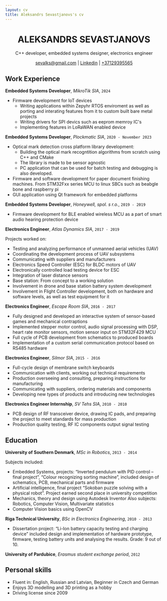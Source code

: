 ```yaml
---
layout: cv
title: Aleksandrs Sevastjanovs's cv
---
```

<div align="center">
  <h1>ALEKSANDRS SEVASTJANOVS</h1>
  <p>C++ developer, embedded systems designer, electronics engineer</p>
</div>

<div id="webaddress", align="center">
<a href="sevalks@gmail.com">sevalks@gmail.com</a>
| <a href="https://www.linkedin.com/in/aleksandrs-sevastjanovs-1b5b6681/">Linkedin</a>
| <a href="+37129395565">+37129395565</a>
</div> 


## Work Experience

__Embedded Systems Developer__,
_MikroTik SIA_,
`2024`

- Firmware development for IoT devices
    - Writing applications within Zepyhr RTOS enviroment as well as porting and interating features from it to custom built bare metal projects
    - Writing drivers for SPI devics such as eeprom memroy IC's
    - Implementing features in LoRaWAN enabled device

__Embedded Systems Developer__,
_Plockmatic SIA_,
`2020 - November 2023`
- Optical mark detection cross platform library development:
    - Building the optical mark recogntition algorithms from scratch using C++ and CMake
    - The library is made to be sensor agnostic
    - PC application that can be used for batch testing and debugging is also developed.
- Firmware and software development for paper document finishing machines. From STM32Fxx series MCU to linux SBCs such as beabgle bone and raspberry pi
- GUI application using Qt framework for embedded platforms

__Embedded Systems Developer__,
_Honeywell, spol. s r.o._,
`2019 - 2019`

- Firmware development for BLE enabled wireless MCU as a part of smart audio hearing protection device

__Electronics Engineer__,
_Atlas Dynamics SIA_,
`2017 - 2019`

Projects worked on:
- Testing and analyzing performance of unmanned aerial vehicles (UAV)
- Coordinating the development process of UAV subsystems
- Communicating with suppliers and manufacturers
- Electronics Speed Controller (ESC) for BLDC motors of UAV
- Electronically controlled load testing device for ESC
- Integration of laser distance sensors
- Base station: From concept to a working solution
- Involvement in drone and base station battery system development
- Involvement in Flight Controller development, both on hardware and software levels, as well as test equipment for it

__Electronics Engineer__,
_Escape Room SIA_,
`2016 - 2017`

- Fully designed and developed an interactive system of sensor-based games and mechanical contraptions
- Implemented stepper motor control, audio signal processing with DSP, heart rate monitor sensors, motion sensor input on STM32F429 MCU
- Full cycle of PCB development from schematics to produced boards
- Implementation of a custom serial communication protocol based on RS485 hardware

__Electronics Engineer__,
_Silmor SIA_,
`2015 - 2016`

- Full-cycle design of membrane switch keyboards
- Communication with clients, working out technical requirements
- Production overseeing and consulting, preparing instructions for manufacturing
- Communicating with suppliers, ordering materials and components
- Developing new types of products and introducing new technologies

__Electronics Engineer Internship__,
_SV Tehs SIA_,
`2010 - 2010`

- PCB design of RF transceiver device, drawing IC pads, and preparing the project to meet standards for mass production
- Production quality testing, RF IC components output signal testing

## Education

__University of Southern Denmark__,
_MSc in Robotics_,
`2013 - 2014`

Subjects included:
-	Embedded Systems, projects: “Inverted pendulum with PID control – final project”, “Colour recognizing sorting machine”, included design of schematics, PCB, mechanical parts and firmware
-	Artificial intelligence, final project “Sokoban puzzle solving with a physical robot”. Project earned second place in university competition
-	Mechanics, theory and design using Autodesk Inventor
Also subjects: Robotics, Computer Vision, Multivariate statistics
- Computer Vision basics using OpenCV


__Riga Technical University__,
_BSc in Electronics Engineering_,
`2010 - 2013`
- Dissertation project:  “Li-Ion battery capacity testing and charging device” included design and implementation of hardware prototype, firmware, testing battery units and analysing the results. Grade: 9 out of 10.

__University of Pardubice__,
_Erasmus student exchange period_,
`2012`


## Personal skills

-	Fluent in: English, Russian and Latvian, Beginner in Czech and German
-	Enjoys 3D modelling and 3D printing as a hobby
-	Driving license since 2009


<!-- ### Footer

Last updated: May 2013 -->


